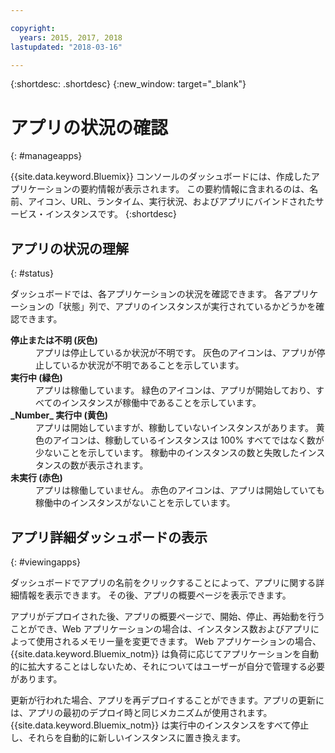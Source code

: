 ```yaml
---

copyright:
  years: 2015, 2017, 2018
lastupdated: "2018-03-16"

---
```


{:shortdesc: .shortdesc}
{:new_window: target="_blank"}

# アプリの状況の確認
{: #manageapps}

{{site.data.keyword.Bluemix}} コンソールのダッシュボードには、作成したアプリケーションの要約情報が表示されます。 この要約情報に含まれるのは、名前、アイコン、URL、ランタイム、実行状況、およびアプリにバインドされたサービス・インスタンスです。
{:shortdesc}

## アプリの状況の理解
{: #status}

ダッシュボードでは、各アプリケーションの状況を確認できます。 各アプリケーションの「状態」列で、アプリのインスタンスが実行されているかどうかを確認できます。

<dl>
<dt>
<strong>
停止または不明 (灰色)
</strong>
</dt>
<dd>
アプリは停止しているか状況が不明です。 灰色のアイコンは、アプリが停止しているか状況が不明であることを示しています。
</dd>
<dt>
<strong>
実行中 (緑色)
</strong>
</dt>
<dd>
アプリは稼働しています。 緑色のアイコンは、アプリが開始しており、すべてのインスタンスが稼働中であることを示しています。
</dd>
<dt>
<strong>
_Number_ 実行中 (黄色)
</strong>
</dt>
<dd>
アプリは開始していますが、稼動していないインスタンスがあります。 黄色のアイコンは、稼動しているインスタンスは 100% すべてではなく数が少ないことを示しています。 稼動中のインスタンスの数と失敗したインスタンスの数が表示されます。
</dd>
<dt>
<strong>
未実行 (赤色)
</strong>
</dt>
<dd>
アプリは稼働していません。 赤色のアイコンは、アプリは開始していても稼働中のインスタンスがないことを示しています。
</dd>
</dl>

## アプリ詳細ダッシュボードの表示
{: #viewingapps}

ダッシュボードでアプリの名前をクリックすることによって、アプリに関する詳細情報を表示できます。 その後、アプリの概要ページを表示できます。

アプリがデプロイされた後、アプリの概要ページで、開始、停止、再始動を行うことができ、Web アプリケーションの場合は、インスタンス数およびアプリによって使用されるメモリー量を変更できます。 Web アプリケーションの場合、{{site.data.keyword.Bluemix_notm}} は負荷に応じてアプリケーションを自動的に拡大することはしないため、それについてはユーザーが自分で管理する必要があります。

更新が行われた場合、アプリを再デプロイすることができます。アプリの更新には、アプリの最初のデプロイ時と同じメカニズムが使用されます。 {{site.data.keyword.Bluemix_notm}} は実行中のインスタンスをすべて停止し、それらを自動的に新しいインスタンスに置き換えます。
